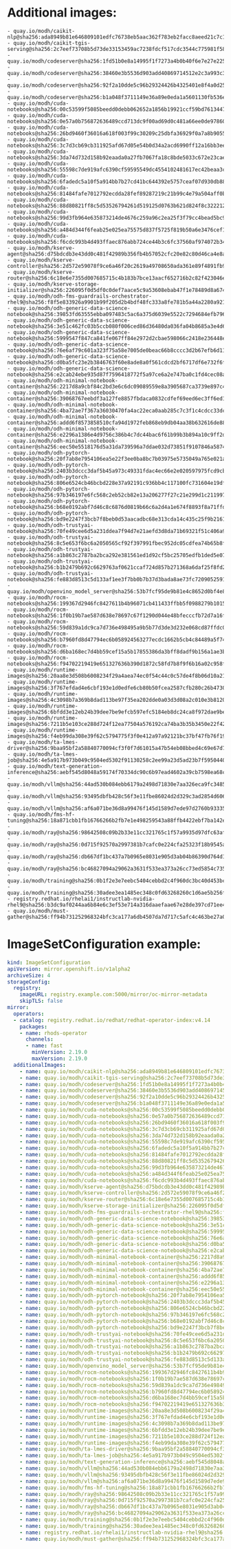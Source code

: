 # Additional images:
    - quay.io/modh/caikit-nlp@sha256:ada8949b81e646809101edfc76738eb5aac362f783eb2facc8aeed21c7c1512f
    - quay.io/modh/caikit-tgis-serving@sha256:2c7eef73708b5d73de33153459ac7238fdcf517cdc3544c775981f5814b4b6ed
    - quay.io/modh/codeserver@sha256:1fd51b0e8a14995f1f7273a4b0b40f6e7e27e225ab179959747846e54079d61e
    - quay.io/modh/codeserver@sha256:38460e3b5536d903add40869714512e2c3a993c3dfe4a8010688e4e3b79bf090
    - quay.io/modh/codeserver@sha256:92f2a10dde5c96b29324426b4325401e8f4a0d257e439927172d5fe909289c44
    - quay.io/modh/codeserver@sha256:b1a048f3711149e36a89e0eda1a5601130fb536ecc0aabae42ab6e4d26977354
    - quay.io/modh/cuda-notebooks@sha256:00c53599f5085beedd0debb062652a1856b19921ccf59bd76134471d24c3fa7d
    - quay.io/modh/cuda-notebooks@sha256:0e57a0b756872636489ccd713dc9f00ad69d0c481a66ee0de97860f13b4fedcd
    - quay.io/modh/cuda-notebooks@sha256:26bd9460f36016a618f003f99c30209c25dbfa36929f0a7a8b9055557d09a709
    - quay.io/modh/cuda-notebooks@sha256:3c7d3cb69cb311925afd67d05e54b0d34a2acd6990ff12a16bb3ee5cb8dbd265
    - quay.io/modh/cuda-notebooks@sha256:3da74d732d158b92eaada0a27fb7067fa18c8bde5033c672e23caed0f21d6481
    - quay.io/modh/cuda-notebooks@sha256:55598c7de919afc6390cf59595549dc4554102481617ec42beaa3c47ef26d5e4
    - quay.io/modh/cuda-notebooks@sha256:6fadedc5a10f5a914bb7b27cd41bc644392e5757ceaf07d930db884112054265
    - quay.io/modh/cuda-notebooks@sha256:81484fafe7012792ecdda28fef89287219c21b99c4e79a504aff0b265d94b429
    - quay.io/modh/cuda-notebooks@sha256:88d80821ff8c5d53526794261d519125d0763b621d824f8c3222127dab7b6cc8
    - quay.io/modh/cuda-notebooks@sha256:99d3fb964e635873214de4676c259a96c2ea25f3f79cc4bead5bc9f39aba34c0
    - quay.io/modh/cuda-notebooks@sha256:a484d344f6feab25e025ea75575d837f5725f819b50a6e3476cef1f9925c07a5
    - quay.io/modh/cuda-notebooks@sha256:f6cdc993b4d493ffaec876abb724ce44b3c6fc37560af974072b346e45ac1a3b
    - quay.io/modh/kserve-agent@sha256:d75bdcdb3e43dd0c481f42989b356fb4b57052cfc20e82c80d46ca4e8a2b8fdc
    - quay.io/modh/kserve-controller@sha256:2d572e59078f9ce6a46f20c2619a49708650ada361e89f4891fb996be37b6978
    - quay.io/modh/kserve-router@sha256:6c18e6e7355d007685715c4b183b7bce13aacf652716b2c82f423046ef6bccb5
    - quay.io/modh/kserve-storage-initializer@sha256:226095f0d5df0c0def7aace5c9a53608ebab47f1e78489d8a674676bd5ea5a2a
    - quay.io/modh/odh-fms-guardrails-orchestrator-rhel9@sha256:f8f5e833926a9901b99f205d2b4bdf48fc333a8fe781b5a44a2280a921748cba
    - quay.io/modh/odh-generic-data-science-notebook@sha256:39853fd63555ebba097483c5ac6a375d6039e5522c7294684efb7966ba4bc693
    - quay.io/modh/odh-generic-data-science-notebook@sha256:3e51c462fc03b5ccb080f006ced86d36480da036fa04b8685a3e4d6d51a817ba
    - quay.io/modh/odh-generic-data-science-notebook@sha256:5999547f847ca841fe067ff84e2972d2cbae598066c2418e236448e115c1728e
    - quay.io/modh/odh-generic-data-science-notebook@sha256:76e6af79c601a323f75a58e7005de0beac66b8cccc3d2b67efb6d11d85f0cfa1
    - quay.io/modh/odh-generic-data-science-notebook@sha256:d0ba5fc23e2b3846763f60e8ade8a0f561cdcd2bf6717df6e732f6f8b68b89c4
    - quay.io/modh/odh-generic-data-science-notebook@sha256:e2cab24ebe935d87f7596418772f5a97ce6a2e747ba0c1fd4cec08a728e99403
    - quay.io/modh/odh-minimal-notebook-container@sha256:2217d8a9cbf84c2bd3e6c6dc09089559e8a3905687ca3739e897c4b45e2b00b3
    - quay.io/modh/odh-minimal-notebook-container@sha256:39068767eebdf3a127fe8857fbdaca0832cdfef69eed6ec3ff6ed1858029420f
    - quay.io/modh/odh-minimal-notebook-container@sha256:4ba72ae7f367a36030470fa4ac22eca0aab285c7c3f1c4cdcc33dc07aa522143
    - quay.io/modh/odh-minimal-notebook-container@sha256:addd6f8573858510cfa94d1972feb868eb9db04aa38b632616de88b0dcd3d989
    - quay.io/modh/odh-minimal-notebook-container@sha256:e2296a1386e4d9756c386b4c7dc44bac6f61b99b3b894a10c9ff2d8d5602ca4e
    - quay.io/modh/odh-minimal-notebook-container@sha256:eec50e5518176d5a31da739596a7ddae032d73851f9107846a587442ebd10a82
    - quay.io/modh/odh-pytorch-notebook@sha256:20f7ab8e7954106ea5e22f3ee0ba8bc7b03975e5735049a765e021aa7eb06861
    - quay.io/modh/odh-pytorch-notebook@sha256:2403b3dccc3daf5b45a973c49331fdac4ec66e2e020597975fcd9cb4a625099b
    - quay.io/modh/odh-pytorch-notebook@sha256:806e6524cb46bcbd228e37a92191c936bb4c117100fc731604e19df80286b19d
    - quay.io/modh/odh-pytorch-notebook@sha256:97b346197e6fc568c2eb52cb82e13a206277f27c21e299d1c211997f140f638b
    - quay.io/modh/odh-pytorch-notebook@sha256:b68e0192abf7d46c8c6876d0819b66c6a2d4a1e674f8893f8a71ffdcba96866c
    - quay.io/modh/odh-pytorch-notebook@sha256:bd9e2247f3bcb7f8beb0d53aacadbc68e313cda14c435c25f9b21613f25a8052
    - quay.io/modh/odh-trustyai-notebook@sha256:70fe49cee6d5a231ddea7f94d7e21aefd3d8da71b69321f51c406a92173d3334
    - quay.io/modh/odh-trustyai-notebook@sha256:8c5e653f6bc6a2050565cf92f397991fbec952dc05cdfea74b65b8fd3047c9d4
    - quay.io/modh/odh-trustyai-notebook@sha256:a1b863c2787ba2bca292e381561ed1d92cf5bc25705edfb1ded5e0720a12d102
    - quay.io/modh/odh-trustyai-notebook@sha256:b1b2479b692c6629763af0621ccaf724d857b271368a6daf25f8fd281c00c5d0
    - quay.io/modh/odh-trustyai-notebook@sha256:fe883d8513c5d133af1ee3f7bb0b7b37d3bada8ae73fc7209052591d4be681c0
    - quay.io/modh/openvino_model_server@sha256:53b7fcf95de9b81e4c8652d0bf4e84e22d5b696827a5d951d863420c68b9cfe8
    - quay.io/modh/rocm-notebooks@sha256:199367d2946fc8427611b4b96071cb411433ffbb5f0988279b10150020af22db
    - quay.io/modh/rocm-notebooks@sha256:1f0b19b7ae587d638e78697c67f1290d044e48bfecccfb72d7a16faeba13f980
    - quay.io/modh/rocm-notebooks@sha256:59d839a1dc9ca7d736e498495a9b5b77d3de3d232e068cd87ffdc092eef1e57f
    - quay.io/modh/rocm-notebooks@sha256:b7960fd8d47794ec6b058924563277ecdc1662b5cb4c84489a5f7429a40b576d
    - quay.io/modh/rocm-notebooks@sha256:d6ba168ec7d4bb59cef15a5b17855386da3bff8dadf9b156a1ae3bd1b670a3e7
    - quay.io/modh/rocm-notebooks@sha256:f94702219419e651327636b390d1872c58fd7b8f9f6b16a02c958ffb918eded3
    - quay.io/modh/runtime-images@sha256:20aa8e3d508b6008234f29a4aea74ec0f54c44c0c57de4f8b06d10a21c5527aa
    - quay.io/modh/runtime-images@sha256:3f767efdad4e6cbf193e1d0edfe6cb80b50fcea2587cfb280c26b47309bf4cd8
    - quay.io/modh/runtime-images@sha256:4c3098b7a369b8dad113be97f35ea202dde0a03d3d08a2c010e3b81209b39735
    - quay.io/modh/runtime-images@sha256:6bfdd3e12eb24b39dee7be9efcb597efc5184eb8dc24ca8f972dae9bea27d9c4
    - quay.io/modh/runtime-images@sha256:7211b5e103ce288d724f12ea77504a576192ca74ba3b35b3450e22f420b60a78
    - quay.io/modh/runtime-images@sha256:f4eb99da308e39f62c5794775f3f0e412a97a92121bc37bf47fb76f19482321e
    - quay.io/modh/ta-lmes-driver@sha256:9baa95bf2a58840770094cf3f0f7d61015a47b54eb08bbed4c69e67d77f03e41
    - quay.io/modh/ta-lmes-job@sha256:4e5a917b973b049c9504ed5302f91130258c2ee99a23d5ad23b7f59504404eac
    - quay.io/modh/text-generation-inference@sha256:aebf545d8048a59174f70334dc90c6b97ead4602a39cb7598ea68c8d199168a2
    - quay.io/modh/vllm@sha256:44ad530b084ebb6179a2498d71830e7aa326eca9fc34853d946a1794ec1b8eb0
    - quay.io/modh/vllm@sha256:93495dbfb428c56f3e11fbe86024d2d329c3ad2854d60679e6547f01632e6fe2
    - quay.io/modh/vllm@sha256:af6a071be36d8a99476f145d1589d7ede97d2760b93335b14ca26de7417e438c
    - quay.io/modh/fms-hf-tuning@sha256:18a871cbb1fb16766266b2fb7e1e498259543a88ffb4422ebf7ba142e5e739b4
    - quay.io/modh/ray@sha256:98642508c09b2b33e11cc321765c1f57a9935d97dfc63affc0d8a2e2d2a6c125
    - quay.io/modh/ray@sha256:0d715f92570a2997381b7cafc0e224cfa25323f18b9545acfd23bc2b71576d06
    - quay.io/modh/ray@sha256:db667df1bc437a7b0965e8031e905d3ab04b86390d764d120e05ea5a5c18d1b4
    - quay.io/modh/ray@sha256:bc46827094a29062a3631f533ea373a26cc73ed5854c7352f890c6376d5840df
    - quay.io/modh/training@sha256:0b1f2e3e7eebc5404cebbd2c4f960dc3bc40d453bcd8d33a53618baafedd6091
    - quay.io/modh/training@sha256:30adee3ea1485ec348c0fd63268260c1d6ae5b256f93b5366ccc7728b4fe428b
    - registry.redhat.io/rhelai1/instructlab-nvidia-rhel9@sha256:b3dc9af0244aa6b84e6c3ef53e714a316daaefaae67e28de397cd71ee4b2ac7e
    - quay.io/modh/must-gather@sha256:ff94b731252968324bfc3ca177a6db4507da7d717c5afc4c463be27a0006689b




# ImageSetConfiguration example:
```yaml
kind: ImageSetConfiguration
apiVersion: mirror.openshift.io/v1alpha2
archiveSize: 4
storageConfig:
  registry: 
    imageURL: registry.example.com:5000/mirror/oc-mirror-metadata
    skipTLS: false                       
mirror:
  operators:
  - catalog: registry.redhat.io/redhat/redhat-operator-index:v4.14
    packages:
    - name: rhods-operator
      channels:
      - name: fast
        minVersion: 2.19.0
        maxVersion: 2.19.0
  additionalImages:   
    - name: quay.io/modh/caikit-nlp@sha256:ada8949b81e646809101edfc76738eb5aac362f783eb2facc8aeed21c7c1512f
    - name: quay.io/modh/caikit-tgis-serving@sha256:2c7eef73708b5d73de33153459ac7238fdcf517cdc3544c775981f5814b4b6ed
    - name: quay.io/modh/codeserver@sha256:1fd51b0e8a14995f1f7273a4b0b40f6e7e27e225ab179959747846e54079d61e
    - name: quay.io/modh/codeserver@sha256:38460e3b5536d903add40869714512e2c3a993c3dfe4a8010688e4e3b79bf090
    - name: quay.io/modh/codeserver@sha256:92f2a10dde5c96b29324426b4325401e8f4a0d257e439927172d5fe909289c44
    - name: quay.io/modh/codeserver@sha256:b1a048f3711149e36a89e0eda1a5601130fb536ecc0aabae42ab6e4d26977354
    - name: quay.io/modh/cuda-notebooks@sha256:00c53599f5085beedd0debb062652a1856b19921ccf59bd76134471d24c3fa7d
    - name: quay.io/modh/cuda-notebooks@sha256:0e57a0b756872636489ccd713dc9f00ad69d0c481a66ee0de97860f13b4fedcd
    - name: quay.io/modh/cuda-notebooks@sha256:26bd9460f36016a618f003f99c30209c25dbfa36929f0a7a8b9055557d09a709
    - name: quay.io/modh/cuda-notebooks@sha256:3c7d3cb69cb311925afd67d05e54b0d34a2acd6990ff12a16bb3ee5cb8dbd265
    - name: quay.io/modh/cuda-notebooks@sha256:3da74d732d158b92eaada0a27fb7067fa18c8bde5033c672e23caed0f21d6481
    - name: quay.io/modh/cuda-notebooks@sha256:55598c7de919afc6390cf59595549dc4554102481617ec42beaa3c47ef26d5e4
    - name: quay.io/modh/cuda-notebooks@sha256:6fadedc5a10f5a914bb7b27cd41bc644392e5757ceaf07d930db884112054265
    - name: quay.io/modh/cuda-notebooks@sha256:81484fafe7012792ecdda28fef89287219c21b99c4e79a504aff0b265d94b429
    - name: quay.io/modh/cuda-notebooks@sha256:88d80821ff8c5d53526794261d519125d0763b621d824f8c3222127dab7b6cc8
    - name: quay.io/modh/cuda-notebooks@sha256:99d3fb964e635873214de4676c259a96c2ea25f3f79cc4bead5bc9f39aba34c0
    - name: quay.io/modh/cuda-notebooks@sha256:a484d344f6feab25e025ea75575d837f5725f819b50a6e3476cef1f9925c07a5
    - name: quay.io/modh/cuda-notebooks@sha256:f6cdc993b4d493ffaec876abb724ce44b3c6fc37560af974072b346e45ac1a3b
    - name: quay.io/modh/kserve-agent@sha256:d75bdcdb3e43dd0c481f42989b356fb4b57052cfc20e82c80d46ca4e8a2b8fdc
    - name: quay.io/modh/kserve-controller@sha256:2d572e59078f9ce6a46f20c2619a49708650ada361e89f4891fb996be37b6978
    - name: quay.io/modh/kserve-router@sha256:6c18e6e7355d007685715c4b183b7bce13aacf652716b2c82f423046ef6bccb5
    - name: quay.io/modh/kserve-storage-initializer@sha256:226095f0d5df0c0def7aace5c9a53608ebab47f1e78489d8a674676bd5ea5a2a
    - name: quay.io/modh/odh-fms-guardrails-orchestrator-rhel9@sha256:f8f5e833926a9901b99f205d2b4bdf48fc333a8fe781b5a44a2280a921748cba
    - name: quay.io/modh/odh-generic-data-science-notebook@sha256:39853fd63555ebba097483c5ac6a375d6039e5522c7294684efb7966ba4bc693
    - name: quay.io/modh/odh-generic-data-science-notebook@sha256:3e51c462fc03b5ccb080f006ced86d36480da036fa04b8685a3e4d6d51a817ba
    - name: quay.io/modh/odh-generic-data-science-notebook@sha256:5999547f847ca841fe067ff84e2972d2cbae598066c2418e236448e115c1728e
    - name: quay.io/modh/odh-generic-data-science-notebook@sha256:76e6af79c601a323f75a58e7005de0beac66b8cccc3d2b67efb6d11d85f0cfa1
    - name: quay.io/modh/odh-generic-data-science-notebook@sha256:d0ba5fc23e2b3846763f60e8ade8a0f561cdcd2bf6717df6e732f6f8b68b89c4
    - name: quay.io/modh/odh-generic-data-science-notebook@sha256:e2cab24ebe935d87f7596418772f5a97ce6a2e747ba0c1fd4cec08a728e99403
    - name: quay.io/modh/odh-minimal-notebook-container@sha256:2217d8a9cbf84c2bd3e6c6dc09089559e8a3905687ca3739e897c4b45e2b00b3
    - name: quay.io/modh/odh-minimal-notebook-container@sha256:39068767eebdf3a127fe8857fbdaca0832cdfef69eed6ec3ff6ed1858029420f
    - name: quay.io/modh/odh-minimal-notebook-container@sha256:4ba72ae7f367a36030470fa4ac22eca0aab285c7c3f1c4cdcc33dc07aa522143
    - name: quay.io/modh/odh-minimal-notebook-container@sha256:addd6f8573858510cfa94d1972feb868eb9db04aa38b632616de88b0dcd3d989
    - name: quay.io/modh/odh-minimal-notebook-container@sha256:e2296a1386e4d9756c386b4c7dc44bac6f61b99b3b894a10c9ff2d8d5602ca4e
    - name: quay.io/modh/odh-minimal-notebook-container@sha256:eec50e5518176d5a31da739596a7ddae032d73851f9107846a587442ebd10a82
    - name: quay.io/modh/odh-pytorch-notebook@sha256:20f7ab8e7954106ea5e22f3ee0ba8bc7b03975e5735049a765e021aa7eb06861
    - name: quay.io/modh/odh-pytorch-notebook@sha256:2403b3dccc3daf5b45a973c49331fdac4ec66e2e020597975fcd9cb4a625099b
    - name: quay.io/modh/odh-pytorch-notebook@sha256:806e6524cb46bcbd228e37a92191c936bb4c117100fc731604e19df80286b19d
    - name: quay.io/modh/odh-pytorch-notebook@sha256:97b346197e6fc568c2eb52cb82e13a206277f27c21e299d1c211997f140f638b
    - name: quay.io/modh/odh-pytorch-notebook@sha256:b68e0192abf7d46c8c6876d0819b66c6a2d4a1e674f8893f8a71ffdcba96866c
    - name: quay.io/modh/odh-pytorch-notebook@sha256:bd9e2247f3bcb7f8beb0d53aacadbc68e313cda14c435c25f9b21613f25a8052
    - name: quay.io/modh/odh-trustyai-notebook@sha256:70fe49cee6d5a231ddea7f94d7e21aefd3d8da71b69321f51c406a92173d3334
    - name: quay.io/modh/odh-trustyai-notebook@sha256:8c5e653f6bc6a2050565cf92f397991fbec952dc05cdfea74b65b8fd3047c9d4
    - name: quay.io/modh/odh-trustyai-notebook@sha256:a1b863c2787ba2bca292e381561ed1d92cf5bc25705edfb1ded5e0720a12d102
    - name: quay.io/modh/odh-trustyai-notebook@sha256:b1b2479b692c6629763af0621ccaf724d857b271368a6daf25f8fd281c00c5d0
    - name: quay.io/modh/odh-trustyai-notebook@sha256:fe883d8513c5d133af1ee3f7bb0b7b37d3bada8ae73fc7209052591d4be681c0
    - name: quay.io/modh/openvino_model_server@sha256:53b7fcf95de9b81e4c8652d0bf4e84e22d5b696827a5d951d863420c68b9cfe8
    - name: quay.io/modh/rocm-notebooks@sha256:199367d2946fc8427611b4b96071cb411433ffbb5f0988279b10150020af22db
    - name: quay.io/modh/rocm-notebooks@sha256:1f0b19b7ae587d638e78697c67f1290d044e48bfecccfb72d7a16faeba13f980
    - name: quay.io/modh/rocm-notebooks@sha256:59d839a1dc9ca7d736e498495a9b5b77d3de3d232e068cd87ffdc092eef1e57f
    - name: quay.io/modh/rocm-notebooks@sha256:b7960fd8d47794ec6b058924563277ecdc1662b5cb4c84489a5f7429a40b576d
    - name: quay.io/modh/rocm-notebooks@sha256:d6ba168ec7d4bb59cef15a5b17855386da3bff8dadf9b156a1ae3bd1b670a3e7
    - name: quay.io/modh/rocm-notebooks@sha256:f94702219419e651327636b390d1872c58fd7b8f9f6b16a02c958ffb918eded3
    - name: quay.io/modh/runtime-images@sha256:20aa8e3d508b6008234f29a4aea74ec0f54c44c0c57de4f8b06d10a21c5527aa
    - name: quay.io/modh/runtime-images@sha256:3f767efdad4e6cbf193e1d0edfe6cb80b50fcea2587cfb280c26b47309bf4cd8
    - name: quay.io/modh/runtime-images@sha256:4c3098b7a369b8dad113be97f35ea202dde0a03d3d08a2c010e3b81209b39735
    - name: quay.io/modh/runtime-images@sha256:6bfdd3e12eb24b39dee7be9efcb597efc5184eb8dc24ca8f972dae9bea27d9c4
    - name: quay.io/modh/runtime-images@sha256:7211b5e103ce288d724f12ea77504a576192ca74ba3b35b3450e22f420b60a78
    - name: quay.io/modh/runtime-images@sha256:f4eb99da308e39f62c5794775f3f0e412a97a92121bc37bf47fb76f19482321e
    - name: quay.io/modh/ta-lmes-driver@sha256:9baa95bf2a58840770094cf3f0f7d61015a47b54eb08bbed4c69e67d77f03e41
    - name: quay.io/modh/ta-lmes-job@sha256:4e5a917b973b049c9504ed5302f91130258c2ee99a23d5ad23b7f59504404eac
    - name: quay.io/modh/text-generation-inference@sha256:aebf545d8048a59174f70334dc90c6b97ead4602a39cb7598ea68c8d199168a2
    - name: quay.io/modh/vllm@sha256:44ad530b084ebb6179a2498d71830e7aa326eca9fc34853d946a1794ec1b8eb0
    - name: quay.io/modh/vllm@sha256:93495dbfb428c56f3e11fbe86024d2d329c3ad2854d60679e6547f01632e6fe2
    - name: quay.io/modh/vllm@sha256:af6a071be36d8a99476f145d1589d7ede97d2760b93335b14ca26de7417e438c
    - name: quay.io/modh/fms-hf-tuning@sha256:18a871cbb1fb16766266b2fb7e1e498259543a88ffb4422ebf7ba142e5e739b4
    - name: quay.io/modh/ray@sha256:98642508c09b2b33e11cc321765c1f57a9935d97dfc63affc0d8a2e2d2a6c125
    - name: quay.io/modh/ray@sha256:0d715f92570a2997381b7cafc0e224cfa25323f18b9545acfd23bc2b71576d06
    - name: quay.io/modh/ray@sha256:db667df1bc437a7b0965e8031e905d3ab04b86390d764d120e05ea5a5c18d1b4
    - name: quay.io/modh/ray@sha256:bc46827094a29062a3631f533ea373a26cc73ed5854c7352f890c6376d5840df
    - name: quay.io/modh/training@sha256:0b1f2e3e7eebc5404cebbd2c4f960dc3bc40d453bcd8d33a53618baafedd6091
    - name: quay.io/modh/training@sha256:30adee3ea1485ec348c0fd63268260c1d6ae5b256f93b5366ccc7728b4fe428b
    - name: registry.redhat.io/rhelai1/instructlab-nvidia-rhel9@sha256:b3dc9af0244aa6b84e6c3ef53e714a316daaefaae67e28de397cd71ee4b2ac7e
    - name: quay.io/modh/must-gather@sha256:ff94b731252968324bfc3ca177a6db4507da7d717c5afc4c463be27a0006689b



```
